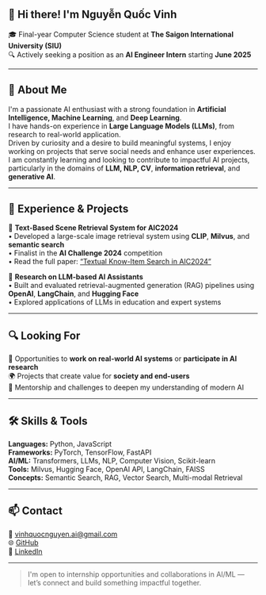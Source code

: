 ## 👋 Hi there! I'm Nguyễn Quốc Vinh

🎓 Final-year Computer Science student at **The Saigon International University (SIU)**  
🔍 Actively seeking a position as an **AI Engineer Intern** starting **June 2025**  

---

## 🧠 About Me

I'm a passionate AI enthusiast with a strong foundation in **Artificial Intelligence, Machine Learning**, and **Deep Learning**.  
I have hands-on experience in **Large Language Models (LLMs)**, from research to real-world application.  
Driven by curiosity and a desire to build meaningful systems, I enjoy working on projects that serve social needs and enhance user experiences.  
I am constantly learning and looking to contribute to impactful AI projects, particularly in the domains of **LLM, NLP, CV**, **information retrieval**, and **generative AI**.

---

## 🔬 Experience & Projects

🔎 **Text-Based Scene Retrieval System for AIC2024**  
• Developed a large-scale image retrieval system using **CLIP**, **Milvus**, and **semantic search**  
• Finalist in the **AI Challenge 2024** competition  
• Read the full paper: [“Textual Know-Item Search in AIC2024”](https://aic2024.vn/assets/docs/finalists/your_paper_link.pdf) <!-- replace with real link -->

📄 **Research on LLM-based AI Assistants**  
• Built and evaluated retrieval-augmented generation (RAG) pipelines using **OpenAI**, **LangChain**, and **Hugging Face**  
• Explored applications of LLMs in education and expert systems

---

## 🔍 Looking For

🤝 Opportunities to **work on real-world AI systems** or **participate in AI research**  
🌍 Projects that create value for **society and end-users**  
🎯 Mentorship and challenges to deepen my understanding of modern AI  

---

## 🛠️ Skills & Tools

**Languages:** Python, JavaScript  
**Frameworks:** PyTorch, TensorFlow, FastAPI  
**AI/ML:** Transformers, LLMs, NLP, Computer Vision, Scikit-learn  
**Tools:** Milvus, Hugging Face, OpenAI API, LangChain, FAISS  
**Concepts:** Semantic Search, RAG, Vector Search, Multi-modal Retrieval  

---

## 📫 Contact

📧 vinhquocnguyen.ai@gmail.com  
🌐 [GitHub](https://github.com/VinhAlth)  
🔗 [LinkedIn](https://linkedin.com/in/your-profile) <!-- replace with actual link -->

---

> I'm open to internship opportunities and collaborations in AI/ML — let’s connect and build something impactful together.
